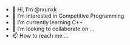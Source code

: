 - 👋 Hi, I’m @rxunxk
- 👀 I’m interested in Competitive Programming
- 🌱 I’m currently learning C++
- 💞️ I’m looking to collaborate on ...
- 📫 How to reach me ...

<!---
rxunxk/rxunxk is a ✨ special ✨ repository because its `README.md` (this file) appears on your GitHub profile.
You can click the Preview link to take a look at your changes.
--->
